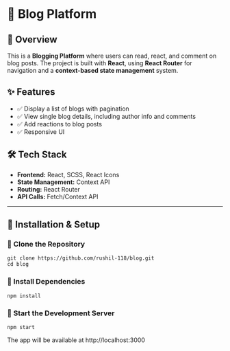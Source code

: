 # 📝 Blog Platform  


## 🚀 Overview  
This is a **Blogging Platform** where users can read, react, and comment on blog posts. The project is built with **React**, using **React Router** for navigation and a **context-based state management** system.  

## ✨ Features  
- ✅ Display a list of blogs with pagination  
- ✅ View single blog details, including author info and comments  
- ✅ Add reactions to blog posts  
- ✅ Responsive UI  

## 🛠️ Tech Stack  
- **Frontend:** React, SCSS, React Icons  
- **State Management:** Context API  
- **Routing:** React Router  
- **API Calls:** Fetch/Context API  

---

## 📌 Installation & Setup  
### 🔹 Clone the Repository  
    git clone https://github.com/rushil-118/blog.git
    cd blog
### 🔹 Install Dependencies
    npm install

### 🔹 Start the Development Server
    npm start

The app will be available at http://localhost:3000

